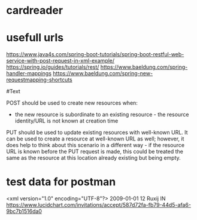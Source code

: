 # cardreader
# usefull urls
https://www.java4s.com/spring-boot-tutorials/spring-boot-restful-web-service-with-post-request-in-xml-example/
https://spring.io/guides/tutorials/rest/
https://www.baeldung.com/spring-handler-mappings
https://www.baeldung.com/spring-new-requestmapping-shortcuts

#Text

POST should be used to create new resources when:
- the new resource is subordinate to an existing resource - the resource identity/URL is not known at creation time

PUT should be used to update existing resources with well-known URL. It can be used to create a resource at well-known URL as well; however, it does help to think about this scenario in a different way - if the resource URL is known before the PUT request is made, this could be treated the same as the resource at this location already existing but being empty.

# test data for postman
<xml version="1.0" encoding="UTF-8"?>
<cardCheck>
  <data>
  2009-01-01
  </data>
  <cardId>
  12
  </cardId>
  <username>
  Ruxij
  </username>
  <action>
  IN
  </action>
</cardCheck>
  https://www.lucidchart.com/invitations/accept/587d72fa-fb79-44d5-afa6-9bc7b1516da0
